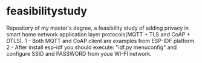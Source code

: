 # feasibilitystudy
Repository  of my master's degree, a feasibility study of adding privacy in smart home network application layer protocols(MQTT + TLS and CoAP + DTLS). 
1 - Both MQTT and CoAP client are examples from ESP-IDF platform.
2 - After install esp-idf you should execute: "idf.py menuconfig" and configure SSID and PASSWORD from youe WI-FI network.

